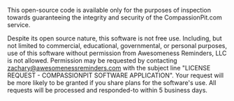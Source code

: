 This open-source code is available only for the purposes of inspection towards guaranteeing the integrity and security of the CompassionPit.com service.

Despite its open source nature, this software is not free use.  Including, but not limited to commercial, educational, governmental, or personal purposes, use of this software without permission from Awesomeness Reminders, LLC is not allowed.  Permission may be requested by contacting zachary@awesomenessreminders.com with the subject line "LICENSE REQUEST - COMPASSIONPIT SOFTWARE APPLICATION".  Your request will be more likely to be granted if you share plans for the software's use.  All requests will be processed and responded-to within 5 business days.
